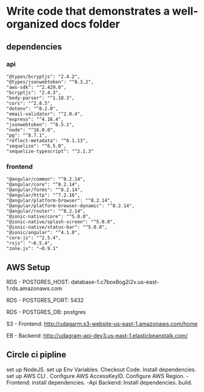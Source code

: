 # Write code that demonstrates a well-organized docs folder

## dependencies
### api
    "@types/bcryptjs": "2.4.2",
    "@types/jsonwebtoken": "^8.3.2",
    "aws-sdk": "^2.429.0",
    "bcryptjs": "2.4.3",
    "body-parser": "^1.18.3",
    "cors": "^2.8.5",
    "dotenv": "^8.2.0",
    "email-validator": "^2.0.4",
    "express": "^4.16.4",
    "jsonwebtoken": "^8.5.1",
    "node": "^16.0.0",
    "pg": "^8.7.1",
    "reflect-metadata": "^0.1.13",
    "sequelize": "^6.5.0",
    "sequelize-typescript": "^2.1.3"
### frontend
    "@angular/common": "^8.2.14",
    "@angular/core": "^8.2.14",
    "@angular/forms": "^8.2.14",
    "@angular/http": "^7.2.16",
    "@angular/platform-browser": "^8.2.14",
    "@angular/platform-browser-dynamic": "^8.2.14",
    "@angular/router": "^8.2.14",
    "@ionic-native/core": "^5.0.0",
    "@ionic-native/splash-screen": "^5.0.0",
    "@ionic-native/status-bar": "^5.0.0",
    "@ionic/angular": "^4.1.0",
    "core-js": "^2.5.4",
    "rxjs": "~6.5.4",
    "zone.js": "~0.9.1"


## AWS  Setup

RDS - POSTGRES_HOST: database-1.c7box8og2i2v.us-east-1.rds.amazonaws.com

RDS - POSTGRES_PORT: 5432

RDS - POSTGRES_DB: postgres

S3 - Frontend: http://udagarm.s3-website-us-east-1.amazonaws.com/home

EB - Backend: http://udagram-api-dev3.us-east-1.elasticbeanstalk.com/

## Circle ci pipline

set up NodeJS.
set up Env Variables.
Checkout Code.
Install dependencies.
set up AWS CLI .
Configure AWS AccessKeyID.
Configure AWS Region.
-Frontend:
install dependencies.
-Api
Backend:
Install dependencies.
build.

